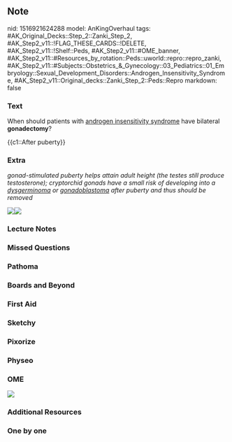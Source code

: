 ## Note
nid: 1516921624288
model: AnKingOverhaul
tags: #AK_Original_Decks::Step_2::Zanki_Step_2, #AK_Step2_v11::!FLAG_THESE_CARDS::!DELETE, #AK_Step2_v11::!Shelf::Peds, #AK_Step2_v11::#OME_banner, #AK_Step2_v11::#Resources_by_rotation::Peds::uworld::repro::repro_zanki, #AK_Step2_v11::#Subjects::Obstetrics_&_Gynecology::03_Pediatrics::01_Embryology::Sexual_Development_Disorders::Androgen_Insensitivity_Syndrome, #AK_Step2_v11::Original_decks::Zanki_Step_2::Peds::Repro
markdown: false

### Text
When should patients with <u>androgen insensitivity syndrome</u>
have bilateral <b>gonadectomy</b>?
<div>
  {{c1::After puberty}}
</div>

### Extra
<i>gonad-stimulated puberty helps attain adult height (the testes
still produce testosterone); cryptorchid gonads have a small risk
of developing into a <u>dysgerminoma</u> or <u>gonadoblastoma</u>
after puberty and thus should be removed</i>
<div>
  <i><img src="shemolly.png"><img src="dat%20ais%20doe.png"></i>
</div>

### Lecture Notes


### Missed Questions


### Pathoma


### Boards and Beyond


### First Aid


### Sketchy


### Pixorize


### Physeo


### OME
<div class="ome-widget">
  <a href="https://onlinemeded.org?ref=anki"><img src=
  "_OME_AnkiFlashcards_General_7.png"></a>
</div>

### Additional Resources


### One by one

